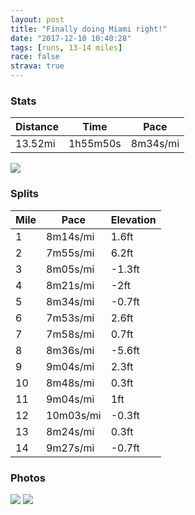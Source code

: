 ```yaml
---
layout: post
title: "Finally doing Miami right!"
date: "2017-12-10 10:40:28"
tags: [runs, 13-14 miles]
race: false
strava: true
---
```


### Stats

| Distance | Time | Pace |
|----------|------|------|
|13.52mi|1h55m50s|8m34s/mi|

<img src='https://maps.googleapis.com/maps/api/staticmap?maptype=roadmap&path=enc:ogl|CrdahND_EtXbBh@fBnShAf@vBzMO|IdDpP|@gPq@qJuDwMRs@{BcS}@e@sBkt@uFqiA_[wjA_K{LHfPB|eAbJ|aAzXjh@`HfTb@`@nBnShAj@nBzMQpJxD|UfBqVoBmJsDkMXw@wB{RcAe@mBsNIki@uGcfAaZqwAyJfwAtJraA|Xx`@dF&key=AIzaSyC1MId7bFpkLXNAaYhBSTb8jLyiSqzbDtM&size=800x800&markers=color:yellow|label:S|25.7908,-80.1289&markers=color:green|label:F|25.791260000000005,-80.12794999999998'>

### Splits

| Mile | Pace | Elevation |
|------|------|-----------|
|1|8m14s/mi|1.6ft|
|2|7m55s/mi|6.2ft|
|3|8m05s/mi|-1.3ft|
|4|8m21s/mi|-2ft|
|5|8m34s/mi|-0.7ft|
|6|7m53s/mi|2.6ft|
|7|7m58s/mi|0.7ft|
|8|8m36s/mi|-5.6ft|
|9|9m04s/mi|2.3ft|
|10|8m48s/mi|0.3ft|
|11|9m04s/mi|1ft|
|12|10m03s/mi|-0.3ft|
|13|8m24s/mi|0.3ft|
|14|9m27s/mi|-0.7ft|

### Photos
<img src='https://dgtzuqphqg23d.cloudfront.net/PxrZGjksHLpNr5M_-585gUdzTg0fQiXnyB2Mjs0oZIM-576x768.jpg'>

<img src='https://dgtzuqphqg23d.cloudfront.net/6EbI9czDIJgPVqN44i_E_ZTj2Rn11TYFDv92mJUelFQ-576x768.jpg'>
